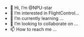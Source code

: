 - 👋 Hi, I’m @NPU-star
- 👀 I’m interested in FlightControl...
- 🌱 I’m currently learning ...
- 💞️ I’m looking to collaborate on ...
- 📫 How to reach me ...

<!---
NPU-star/NPU-star is a ✨ special ✨ repository because its `README.md` (this file) appears on your GitHub profile.
You can click the Preview link to take a look at your changes.
--->
